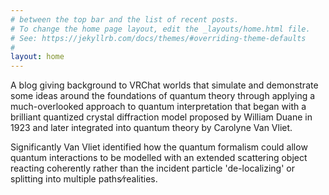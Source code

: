 ```yaml
---
# between the top bar and the list of recent posts.
# To change the home page layout, edit the _layouts/home.html file.
# See: https://jekyllrb.com/docs/themes/#overriding-theme-defaults
#
layout: home
---
```

A blog giving background to VRChat worlds that simulate and demonstrate some ideas around the foundations of quantum theory through applying a much-overlooked approach to quantum interpretation that began with a brilliant quantized crystal diffraction model proposed by William Duane in 1923 and later integrated into quantum theory by Carolyne Van Vliet․

Significantly Van Vliet identified how the quantum formalism could allow quantum interactions to be modelled with an extended scattering object reacting coherently rather than the incident particle 'de-localizing' or splitting into multiple paths⁄realities․
